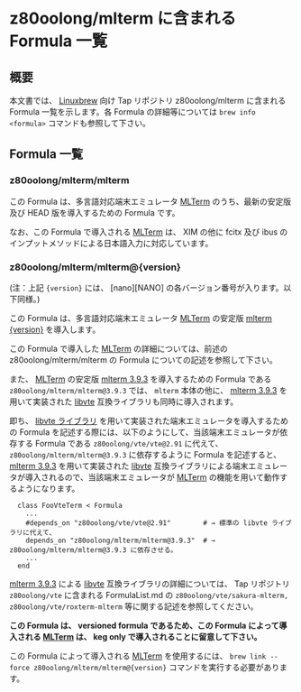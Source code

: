 # z80oolong/mlterm に含まれる Formula 一覧

## 概要

本文書では、 [Linuxbrew][BREW] 向け Tap リポジトリ z80oolong/mlterm に含まれる Formula 一覧を示します。各 Formula の詳細等については ```brew info <formula>``` コマンドも参照して下さい。

## Formula 一覧

### z80oolong/mlterm/mlterm

この Formula は、多言語対応端末エミュレータ [MLTerm][MTRM] のうち、最新の安定版及び HEAD 版を導入するための Formula です。

なお、この Formula で導入される [MLTerm][MTRM] は、 XIM の他に fcitx 及び ibus のインプットメソッドによる日本語入力に対応しています。

### z80oolong/mlterm/mlterm@{version}

(注：上記 ```{version}``` には、 [nano][NANO] の各バージョン番号が入ります。以下同様。)

この Formula は、多言語対応端末エミュレータ [MLTerm][MTRM] の安定版 [mlterm {version}][MTRM] を導入します。

この Formula で導入した [MLTerm][MTRM]  の詳細については、前述の z80oolong/mlterm/mlterm の Formula についての記述を参照して下さい。

また、 [MLTerm][MTRM] の安定版 [mlterm 3.9.3][MTRM] を導入するための Formula である ```z80oolong/mlterm/mlterm@3.9.3``` では、 ```mlterm``` 本体の他に、 [mlterm 3.9.3][MTRM] を用いて実装された [libvte][LVTE] 互換ライブラリも同時に導入されます。

即ち、 [libvte ライブラリ][LVTE] を用いて実装された端末エミュレータを導入するための Formula を記述する際には、以下のようにして、当該端末エミュレータが依存する Formula である ```z80oolong/vte/vte@2.91``` に代えて、 ```z80oolong/mlterm/mlterm@3.9.3``` に依存するように Formula を記述すると、 [mlterm 3.9.3][MTRM] を用いて実装された [libvte][LVTE] 互換ライブラリによる端末エミュレータが導入されるので、当該端末エミュレータが [MLTerm][MTRM] の機能を用いて動作するようになります。

```
  class FooVteTerm < Formula
    ...
    #depends_on "z80oolong/vte/vte@2.91"        # → 標準の libvte ライブラリに代えて、 
    depends_on "z80oolong/mlterm/mlterm@3.9.3"  # → z80oolong/mlterm/mlterm@3.9.3 に依存させる。
    ...
  end
```

[mlterm 3.9.3][MTRM] による [libvte][LVTE] 互換ライブラリの詳細については、 Tap リポジトリ ```z80oolong/vte``` に含まれる FormulaList.md の ```z80oolong/vte/sakura-mlterm, z80oolong/vte/roxterm-mlterm``` 等に関する記述を参照してください。 

**この Formula は、 versioned formula であるため、この Formula によって導入される [MLTerm][MTRM] は、 keg only で導入されることに留意して下さい。**

この Formula によって導入される [MLTerm][MTRM] を使用するには、 ```brew link --force z80oolong/mlterm/mlterm@{version}``` コマンドを実行する必要があります。

<!-- 外部リンク一覧 -->

[BREW]:https://linuxbrew.sh/
[MTRM]:https://github.com/arakiken/mlterm
[LVTE]:https://github.com/GNOME/vte
